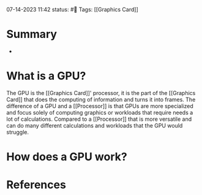 07-14-2023 11:42
status: #📝
Tags: [[Graphics Card]]

# Summary 
- 

# What is a GPU? 
The GPU is the [[Graphics Card]]' processor, it is the part of the [[Graphics Card]] that does the computing of information and turns it into frames. The difference of a GPU and a [[Processor]] is that GPUs are more specialized and focus solely of computing graphics or workloads that require needs a lot of calculations. Compared to a [[Processor]] that is more versatile and can do many different calculations and workloads that the GPU would struggle. 

# How does a GPU work? 


# References
